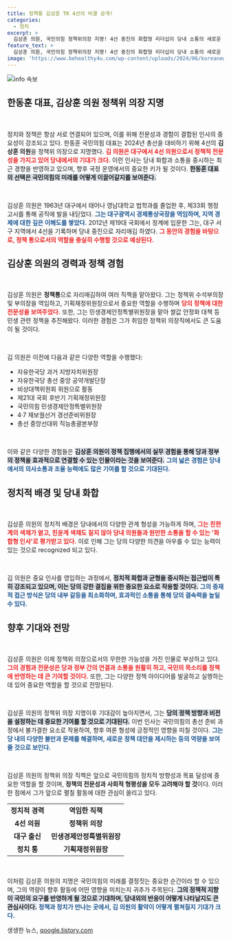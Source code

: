 ```yaml
---
title: 정책통 김상훈 TK 4선의 비결 공개!
categories:
  - 정치
excerpt: >
  김상훈 의원, 국민의힘 정책위의장 지명! 4선 중진의 화합형 리더십이 당내 소통의 새로운 바람을 예고합니다. 그의 경험과 전문성이 어떤 변화를 만들어낼지 주목하세요!
feature_text: >
  김상훈 의원, 국민의힘 정책위의장 지명! 4선 중진의 화합형 리더십이 당내 소통의 새로운 바람을 예고합니다. 그의 경험과 전문성이 어떤 변화를 만들어낼지 주목하세요!
image: 'https://www.behealthy4u.com/wp-content/uploads/2024/06/koreanews.jpg'
---
```


<p><img src="https://www.behealthy4u.com/wp-content/uploads/2024/06/koreanews.jpg" alt="info 속보" /></p>

<h2 data-ke-size="size26">한동훈 대표, 김상훈 의원 정책위 의장 지명</h2>

<p data-ke-size="size16">&nbsp;</p>  

<p>정치와 정책은 항상 서로 연결되어 있으며, 이를 위해 전문성과 경험이 결합된 인사의 중요성이 강조되고 있다. 한동훈 국민의힘 대표는 2024년 총선을 대비하기 위해 4선의 <b>김상훈 의원</b>을 정책위 의장으로 지명했다. <b><span style="color: #ee2323;">김 의원은 대구에서 4선 의원으로서 정책적 전문성을 가지고 있어 당내에서의 기대가 크다.</span></b> 이런 인사는 당내 화합과 소통을 중시하는 최근 경향을 반영하고 있으며, 향후 국정 운영에서의 중요한 키가 될 것이다. <b><span style="background-color: #21538527;">한동훈 대표의 선택은 국민의힘의 미래를 어떻게 이끌어갈지를 보여준다.</span></b></p>

<p data-ke-size="size16">&nbsp;</p>  

<p>김상훈 의원은 1963년 대구에서 태어나 영남대학교 법학과를 졸업한 후, 제33회 행정고시를 통해 공직에 발을 내딛었다. <b><span style="color: #1a5490;">그는 대구광역시 경제통상국장을 역임하며, 지역 경제에 대한 깊은 이해도를 쌓았다.</span></b> 2012년 제19대 국회에서 정계에 입문한 그는, 대구 서구 지역에서 4선을 기록하며 당내 중진으로 자리매김 하였다. <b><span style="color: #ee2323;">그 동안의 경험을 바탕으로, 정책 통으로서의 역할을 충실히 수행할 것으로 예상된다.</span></b></p>

<h2 data-ke-size="size26">김상훈 의원의 경력과 정책 경험</h2>

<p data-ke-size="size16">&nbsp;</p>  

<p>김상훈 의원은 <b>정책통</b>으로 자리매김하여 여러 직책을 맡아왔다. 그는 정책위 수석부의장 및 부의장을 역임하고, 기획재정위원장으로서 중요한 역할을 수행하며 <b><span style="color: #ee2323;">당의 정책에 대한 전문성을 보여주었다.</span></b> 또한, 그는 민생경제안정특별위원장을 맡아 쌀값 안정화 대책 등 민생 관련 정책을 추진해왔다. 이러한 경험은 그가 취임한 정책위 의장직에서도 큰 도움이 될 것이다.</p>

<p data-ke-size="size16">&nbsp;</p>  

<p>김 의원은 이전에 다음과 같은 다양한 역할을 수행했다:</p>

<ul>
  <li>자유한국당 과거 지방자치위원장</li>
  <li>자유한국당 총선 중앙 공약개발단장</li>
  <li>비상대책위원회 위원으로 활동</li>
  <li>제21대 국회 후반기 기획재정위원장</li>
  <li>국민의힘 민생경제안정특별위원장</li>
  <li>4·7 재보궐선거 경선준비위원장</li>
  <li>총선 중앙선대위 직능총괄본부장</li>
</ul>

<p data-ke-size="size16">&nbsp;</p>  

<p>이와 같은 다양한 경험들은 <b><span style="background-color: #21538527;">김상훈 의원이 정책 집행에서의 실무 경험을 통해 당과 정부의 정책을 효과적으로 연결할 수 있는 인물이라는 것을 보여준다.</span></b> <b><span style="color: #1a5490;">그의 넓은 경험은 당내에서의 의사소통과 조율 능력에도 많은 기여를 할 것으로 기대된다.</span></b></p>

<h2 data-ke-size="size26">정치적 배경 및 당내 화합</h2>

<p data-ke-size="size16">&nbsp;</p>  

<p>김상훈 의원의 정치적 배경은 당내에서의 다양한 관계 형성을 가능하게 하며, <b><span style="color: #ee2323;">그는 친한계의 색채가 옅고, 친윤계 색채도 짙지 않아 당내 의원들과 원만한 소통을 할 수 있는 '화합형 인사'로 평가받고 있다.</span></b> 이로 인해 그는 당의 다양한 의견을 아우를 수 있는 능력이 있는 것으로 recognized 되고 있다.</p>

<p data-ke-size="size16">&nbsp;</p>  

<p>김 의원은 중요 인사를 영입하는 과정에서, <b><span style="background-color: #21538527;">정치적 화합과 균형을 중시하는 접근법이 특히 강조되고 있으며, 이는 당의 강한 결집을 위한 중요한 요소로 작용할 것이다.</span></b> <b><span style="color: #1a5490;">그의 중재적 접근 방식은 당의 내부 갈등을 최소화하며, 효과적인 소통을 통해 당의 결속력을 높일 수 있다.</span></b></p>

<h2 data-ke-size="size26">향후 기대와 전망</h2>

<p data-ke-size="size16">&nbsp;</p>  

<p>김상훈 의원은 이제 정책위 의장으로서의 무한한 가능성을 가진 인물로 부상하고 있다. <b><span style="color: #ee2323;">그의 경험과 전문성은 당과 정부 간의 연결과 소통을 원활히 하고, 국민의 목소리를 정책에 반영하는 데 큰 기여할 것이다.</span></b> 또한, 그는 다양한 정책 아이디어를 발굴하고 실행하는 데 있어 중요한 역할을 할 것으로 전망된다.</p>

<p data-ke-size="size16">&nbsp;</p>  

<p>김상훈 의원의 정책위 의장 지명이후 기대감이 높아지면서, 그는 <b><span style="background-color: #21538527;">당의 정책 방향과 비전을 설정하는 데 중요한 기여를 할 것으로 기대된다.</span></b> 이번 인사는 국민의힘의 총선 준비 과정에서 불가결한 요소로 작용하여, 향후 여론 형성에 긍정적인 영향을 미칠 것이다. <b><span style="color: #1a5490;">그는 당 내의 다양한 불만과 문제를 해결하며, 새로운 정책 대안을 제시하는 등의 역량을 보여줄 것으로 보인다.</span></b></p>

<p data-ke-size="size16">&nbsp;</p>  

<p>김상훈 의원의 정책위 의장 직책은 앞으로 국민의힘의 정치적 방향성과 목표 달성에 중요한 역할을 할 것이며, <b>정책의 전문성과 사회적 형평성을 모두 고려해야 할 것</b>이다. 이러한 점에서 그가 앞으로 펼칠 활동에 대한 관심이 쏠리고 있다. </p>

<table style="width:100%; border-collapse:collapse;">
  <tr>
    <td style="text-align: center; height: 17px;"><b>정치적 경력</b></td>
    <td style="text-align: center; height: 17px;"><b>역임한 직책</b></td>
  </tr>
  <tr>
    <td style="text-align: center; height: 17px;"><b>4선 의원</b></td>
    <td style="text-align: center; height: 17px;"><b>정책위 의장</b></td>
  </tr>
  <tr>
    <td style="text-align: center; height: 17px;"><b>대구 출신</b></td>
    <td style="text-align: center; height: 17px;"><b>민생경제안정특별위원장</b></td>
  </tr>
  <tr>
    <td style="text-align: center; height: 17px;"><b>정치 통</b></td>
    <td style="text-align: center; height: 17px;"><b>기획재정위원장</b></td>
  </tr>
</table>

<p data-ke-size="size16">&nbsp;</p>  

<p>이처럼 김상훈 의원의 지명은 국민의힘의 미래를 결정짓는 중요한 순간이라 할 수 있으며, 그의 역량이 향후 활동에 어떤 영향을 미치는지 귀추가 주목된다. <b><span style="background-color: #21538527;">그의 정책적 지향이 국민의 요구를 반영하게 될 것으로 기대하며, 당내외의 반응이 어떻게 나타날지도 큰 관심사이다.</span></b> <b><span style="color: #1a5490;">정책과 정치가 만나는 곳에서, 김 의원의 활약이 어떻게 펼쳐질지 기대가 크다.</span></b> </p>
생생한 뉴스, <a href="https://qoogle.tistory.com" rel="dofollow">qoogle.tistory.com</a>



